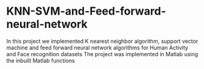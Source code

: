 # KNN-SVM-and-Feed-forward-neural-network

In this project we implemented K nearest neighbor algorithm, support vector machine and feed forward neural network algorithms for Human Activity and Face recognition datasets
The project was implemented in Matlab using the inbuilt Matlab functions
